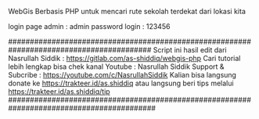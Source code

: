WebGis Berbasis PHP untuk mencari rute sekolah terdekat dari lokasi kita

login page admin : admin
password login : 123456

#########################################################################################
Script ini hasil edit dari Nasrullah Siddik : https://gitlab.com/as-shiddiq/webgis-php
Cari tutorial lebih lengkap bisa chek kanal Youtube : Nasrullah Siddik
Support & Subcribe : https://youtube.com/c/NasrullahSiddik
Kalian bisa langsung donate ke https://trakteer.id/as.shiddiq
atau langsung beri tips melalui https://trakteer.id/as.shiddiq/tip
##########################################################################################
